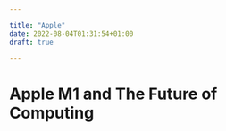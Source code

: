 ```yaml
---

title: "Apple"
date: 2022-08-04T01:31:54+01:00
draft: true

---
```


# Apple M1 and The Future of Computing
